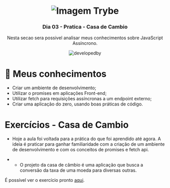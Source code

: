 <h1 align="center">
    <img alt="Imagem Trybe" src="https://media.licdn.com/dms/image/C4D16AQGBxtWPbZcNRg/profile-displaybackgroundimage-shrink_200_800/0/1644644094481?e=2147483647&v=beta&t=WXCuv3v7rjkMJKCqnhKdMt7gI9zzkOs9do7oirDm_M4"/>
</h1>

<h3 align="center">
Dia 03 - Pratica - Casa de Cambio
</h3>
<p align="center"> Nesta secao sera possivel analisar meus conhecimentos sobre JavaScript Assíncrono. </p>
<div align="center">
<img alt="developedby" src="https://camo.githubusercontent.com/913df4bbf6840c0c7d518cdcfbc5630ed017d57c19f08c9e716f3298dae75a02/68747470733a2f2f696d672e736869656c64732e696f2f62616467652f446576656c6f70656425323062792d536172612532304d617269612d6c6967687467726579"> </div>

# :rocket: Meus conhecimentos
- Criar um ambiente de desenvolvimento;
- Utilizar o promises em aplicações Front-end;
- Utilizar fetch para requisições assíncronas a um endpoint externo;
- Criar uma aplicação do zero, usando boas práticas de código.



# Exercícios - Casa de Cambio

- Hoje a aula foi voltada para a prática do que foi aprendido até agora. A ideia é praticar para ganhar familiaridade com a criação de um ambiente de desenvolvimento e com os conceitos de promises e fetch api. 

- -  O projeto da casa de câmbio é uma aplicação que busca a conversão da taxa de uma moeda para diversas outras.

É possível ver o exercício pronto [aqui](https://casadecambiobeddie.surge.sh).